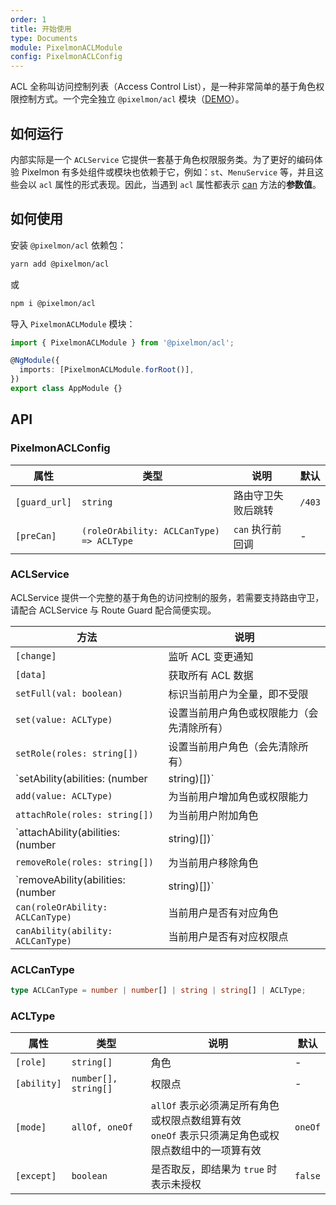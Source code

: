 ```yaml
---
order: 1
title: 开始使用
type: Documents
module: PixelmonACLModule
config: PixelmonACLConfig
---
```


ACL 全称叫访问控制列表（Access Control List），是一种非常简单的基于角色权限控制方式。一个完全独立 `@pixelmon/acl` 模块（[DEMO](//1ziton.github.io/1ziton/#/logics/acl)）。

## 如何运行

内部实际是一个 `ACLService` 它提供一套基于角色权限服务类。为了更好的编码体验 Pixelmon 有多处组件或模块也依赖于它，例如：`st`、`MenuService` 等，并且这些会以 `acl` 属性的形式表现。因此，当遇到 `acl` 属性都表示 [can](#ACLCanType) 方法的**参数值**。

## 如何使用

安装 `@pixelmon/acl` 依赖包：

```bash
yarn add @pixelmon/acl
```

或

```bash
npm i @pixelmon/acl
```

导入 `PixelmonACLModule` 模块：

```typescript
import { PixelmonACLModule } from '@pixelmon/acl';

@NgModule({
  imports: [PixelmonACLModule.forRoot()],
})
export class AppModule {}
```

## API

### PixelmonACLConfig

| 属性          | 类型                                     | 说明               | 默认   |
|---------------|------------------------------------------|--------------------|--------|
| `[guard_url]` | `string`                                 | 路由守卫失败后跳转 | `/403` |
| `[preCan]`    | `(roleOrAbility: ACLCanType) => ACLType` | `can` 执行前回调   | -      |

### ACLService

ACLService 提供一个完整的基于角色的访问控制的服务，若需要支持路由守卫，请配合 ACLService 与 Route Guard 配合简便实现。

| 方法                                            | 说明                                       |
|-------------------------------------------------|--------------------------------------------|
| `[change]`                                      | 监听 ACL 变更通知                          |
| `[data]`                                        | 获取所有 ACL 数据                          |
| `setFull(val: boolean)`                         | 标识当前用户为全量，即不受限               |
| `set(value: ACLType)`                           | 设置当前用户角色或权限能力（会先清除所有） |
| `setRole(roles: string[])`                      | 设置当前用户角色（会先清除所有）           |
| `setAbility(abilities: (number | string)[])`    | 设置当前用户权限能力（会先清除所有）       |
| `add(value: ACLType)`                           | 为当前用户增加角色或权限能力               |
| `attachRole(roles: string[])`                   | 为当前用户附加角色                         |
| `attachAbility(abilities: (number | string)[])` | 为当前用户附加权限                         |
| `removeRole(roles: string[])`                   | 为当前用户移除角色                         |
| `removeAbility(abilities: (number | string)[])` | 为当前用户移除权限                         |
| `can(roleOrAbility: ACLCanType)`                | 当前用户是否有对应角色                     |
| `canAbility(ability: ACLCanType)`               | 当前用户是否有对应权限点                   |

### ACLCanType

```ts
type ACLCanType = number | number[] | string | string[] | ACLType;
```

### ACLType

| 属性        | 类型                 | 说明                                                                                                 | 默认    |
|-------------|----------------------|------------------------------------------------------------------------------------------------------|---------|
| `[role]`    | `string[]`           | 角色                                                                                                 | -       |
| `[ability]` | `number[], string[]` | 权限点                                                                                               | -       |
| `[mode]`    | `allOf, oneOf`       | `allOf` 表示必须满足所有角色或权限点数组算有效<br>`oneOf` 表示只须满足角色或权限点数组中的一项算有效 | `oneOf` |
| `[except]`  | `boolean`            | 是否取反，即结果为 `true` 时表示未授权                                                               | `false` |
